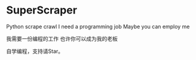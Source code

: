 # SuperScraper
Python scrape crawl
I need a programming job
Maybe you can employ me

我需要一份编程的工作
也许你可以成为我的老板


自学编程，支持请Star。
